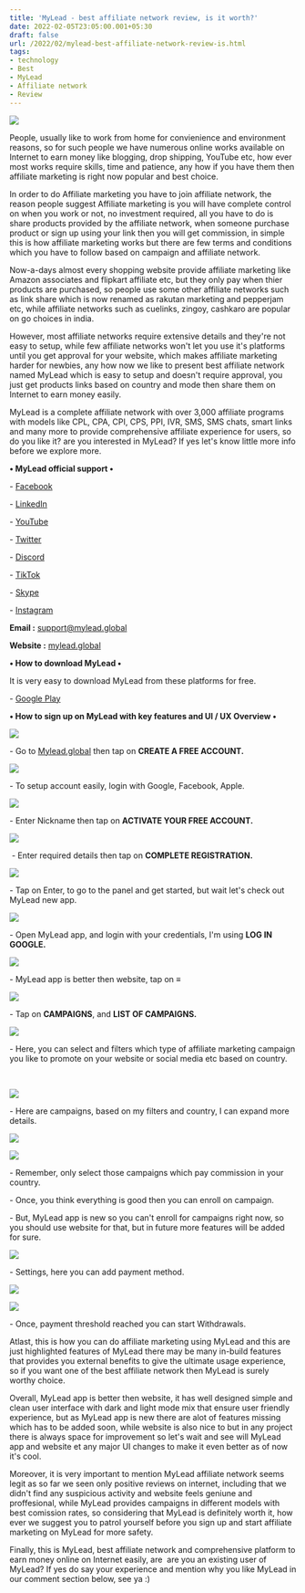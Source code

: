 ```yaml
---
title: 'MyLead - best affiliate network review, is it worth?'
date: 2022-02-05T23:05:00.001+05:30
draft: false
url: /2022/02/mylead-best-affiliate-network-review-is.html
tags: 
- technology
- Best
- MyLead
- Affiliate network
- Review
---
```


 [![](https://lh3.googleusercontent.com/-h-wzGQnzF2o/Yf61YRU4pmI/AAAAAAAAJC0/iKb0maa2k7cVj0RQ6HYNBra0_scHIw__ACNcBGAsYHQ/s1600/1644082526299843-0.png)](https://lh3.googleusercontent.com/-h-wzGQnzF2o/Yf61YRU4pmI/AAAAAAAAJC0/iKb0maa2k7cVj0RQ6HYNBra0_scHIw__ACNcBGAsYHQ/s1600/1644082526299843-0.png) 

  

People, usually like to work from home for convienience and environment reasons, so for such people we have numerous online works available on Internet to earn money like blogging, drop shipping, YouTube etc, how ever most works require skills, time and patience, any how if you have them then affiliate marketing is right now popular and best choice.

  

In order to do Affiliate marketing you have to join affiliate network, the reason people suggest Affiliate marketing is you will have complete control on when you work or not, no investment required, all you have to do is share products provided by the affiliate network, when someone purchase product or sign up using your link then you will get commission, in simple this is how affiliate marketing works but there are few terms and conditions which you have to follow based on campaign and affiliate network.

  

Now-a-days almost every shopping website provide affiliate marketing like Amazon associates and flipkart affiliate etc, but they only pay when thier products are purchased, so people use some other affiliate networks such as link share which is now renamed as rakutan marketing and pepperjam etc, while affiliate networks such as cuelinks, zingoy, cashkaro are popular on go choices in india.

  

However, most affiliate networks require extensive details and they're not easy to setup, while few affiliate networks won't let you use it's platforms until you get approval for your website, which makes affiliate marketing harder for newbies, any how now we like to present best affiliate network named MyLead which is easy to setup and doesn't require approval, you just get products links based on country and mode then share them on Internet to earn money easily.

  

MyLead is a complete affiliate network with over 3,000 affiliate programs with models like CPL, CPA, CPI, CPS, PPI, IVR, SMS, SMS chats, smart links and many more to provide comprehensive affiliate experience for users, so do you like it? are you interested in MyLead? If yes let's know little more info before we explore more.

  

**• MyLead official support •**

\- [Facebook](https://www.facebook.com/global.mylead)

\- [LinkedIn](https://www.linkedin.com/company/18089425/)

\- [YouTube](https://www.youtube.com/channel/UCKvvql0zNwxZSqkEOh2ghVg)

\- [Twitter](https://twitter.com/MyleadGlobal)

\- [Discord](https://discord.gg/v5WJFDy)

\- [TikTok](https://www.tiktok.com/@mylead_global)

\- [Skype](skype:live:tomaszkamilgoldyn?chat)

\- [Instagram](https://www.instagram.com/mylead_global/) 

  

**Email :** [support@mylead.global](mailto:support@mylead.global)

**Website :** [mylead.global](http://mylead.global)

**• How to download MyLead •**

It is very easy to download MyLead from these platforms for free.

  

\- [Google Play](https://play.google.com/store/apps/details?id=pl.mylead.app)

**• How to sign up on MyLead with key features and UI / UX Overview •**

 **[![](https://lh3.googleusercontent.com/-rpGQiYEXpNU/Yf61XN5P61I/AAAAAAAAJCw/A0PBGWeTIE8TTvX4xmWtlyHpjoRL6un8gCNcBGAsYHQ/s1600/1644082521840601-1.png)](https://lh3.googleusercontent.com/-rpGQiYEXpNU/Yf61XN5P61I/AAAAAAAAJCw/A0PBGWeTIE8TTvX4xmWtlyHpjoRL6un8gCNcBGAsYHQ/s1600/1644082521840601-1.png)** 

\- Go to [Mylead.global](http://Mylead.global) then tap on **CREATE A FREE ACCOUNT.**

 **[![](https://lh3.googleusercontent.com/-9kVF7f6J0j0/Yf61WN6tMgI/AAAAAAAAJCs/oj4lcPcpFBEOjgI6OptTCvdXuT9o54FVQCNcBGAsYHQ/s1600/1644082517364068-2.png)](https://lh3.googleusercontent.com/-9kVF7f6J0j0/Yf61WN6tMgI/AAAAAAAAJCs/oj4lcPcpFBEOjgI6OptTCvdXuT9o54FVQCNcBGAsYHQ/s1600/1644082517364068-2.png)** 

\- To setup account easily, login with Google, Facebook, Apple.

  

 [![](https://lh3.googleusercontent.com/-ICTFapsF3uM/Yf61Uw0K_jI/AAAAAAAAJCo/m8_mMqeJXjIIvBfZzR25QWyfK0QoqDo7QCNcBGAsYHQ/s1600/1644082512915607-3.png)](https://lh3.googleusercontent.com/-ICTFapsF3uM/Yf61Uw0K_jI/AAAAAAAAJCo/m8_mMqeJXjIIvBfZzR25QWyfK0QoqDo7QCNcBGAsYHQ/s1600/1644082512915607-3.png) 

  

\- Enter Nickname then tap on **ACTIVATE YOUR FREE ACCOUNT.**

 **[![](https://lh3.googleusercontent.com/-8sD0F8462e8/Yf61T_tKqeI/AAAAAAAAJCk/cFlVg5LqXLMTuKKSx6LxsHrM8Vs_b2WUwCNcBGAsYHQ/s1600/1644082508875577-4.png)](https://lh3.googleusercontent.com/-8sD0F8462e8/Yf61T_tKqeI/AAAAAAAAJCk/cFlVg5LqXLMTuKKSx6LxsHrM8Vs_b2WUwCNcBGAsYHQ/s1600/1644082508875577-4.png)** 

 - Enter required details then tap on **COMPLETE REGISTRATION.**

 **[![](https://lh3.googleusercontent.com/-NQ7KKVjYHdo/Yf61S7wgCiI/AAAAAAAAJCg/7gFSbWvAZXc1l3TUiXSKiHn-TzvCcQwXQCNcBGAsYHQ/s1600/1644082504388552-5.png)](https://lh3.googleusercontent.com/-NQ7KKVjYHdo/Yf61S7wgCiI/AAAAAAAAJCg/7gFSbWvAZXc1l3TUiXSKiHn-TzvCcQwXQCNcBGAsYHQ/s1600/1644082504388552-5.png)** 

\- Tap on Enter, to go to the panel and get started, but wait let's check out MyLead new app.

  

 [![](https://lh3.googleusercontent.com/-9eaZ2vcqh4c/Yf61R-euI9I/AAAAAAAAJCc/KD-tD9R2DRgF2lY2X1b_CIGtObdVsIl8QCNcBGAsYHQ/s1600/1644082500225561-6.png)](https://lh3.googleusercontent.com/-9eaZ2vcqh4c/Yf61R-euI9I/AAAAAAAAJCc/KD-tD9R2DRgF2lY2X1b_CIGtObdVsIl8QCNcBGAsYHQ/s1600/1644082500225561-6.png) 

  

\- Open MyLead app, and login with your credentials, I'm using **LOG IN GOOGLE.**

 **[![](https://lh3.googleusercontent.com/-uigNI8KMmTY/Yf61Qp9AkTI/AAAAAAAAJCY/WfFyUDH4rI0HhpHyNQaUOUJuvUITIVCLwCNcBGAsYHQ/s1600/1644082495850353-7.png)](https://lh3.googleusercontent.com/-uigNI8KMmTY/Yf61Qp9AkTI/AAAAAAAAJCY/WfFyUDH4rI0HhpHyNQaUOUJuvUITIVCLwCNcBGAsYHQ/s1600/1644082495850353-7.png)** 

\- MyLead app is better then website, tap on **≡**

 **[![](https://lh3.googleusercontent.com/-JlMDzUTJtPA/Yf61PqlBbZI/AAAAAAAAJCU/laWSYRcHors8A1AtPOxQEeBRUTIry7WZgCNcBGAsYHQ/s1600/1644082491369934-8.png)](https://lh3.googleusercontent.com/-JlMDzUTJtPA/Yf61PqlBbZI/AAAAAAAAJCU/laWSYRcHors8A1AtPOxQEeBRUTIry7WZgCNcBGAsYHQ/s1600/1644082491369934-8.png)** 

\- Tap on **CAMPAIGNS**, and **LIST OF CAMPAIGNS.**

 **[![](https://lh3.googleusercontent.com/-ZQYJkCPdnCc/Yf61OaCN7II/AAAAAAAAJCQ/froy_MxGJsA0IzBXmDsBMk-5ojprEpzeACNcBGAsYHQ/s1600/1644082486841332-9.png)](https://lh3.googleusercontent.com/-ZQYJkCPdnCc/Yf61OaCN7II/AAAAAAAAJCQ/froy_MxGJsA0IzBXmDsBMk-5ojprEpzeACNcBGAsYHQ/s1600/1644082486841332-9.png)** 

\- Here, you can select and filters which type of affiliate marketing campaign you like to promote on your website or social media etc based on country.

  

 

 [![](https://lh3.googleusercontent.com/-USEmADlnfLY/Yf61NfBRUBI/AAAAAAAAJCM/ggtDthdbHe4L7etwtVvnTIET-N6UShaxwCNcBGAsYHQ/s1600/1644082481777305-10.png)](https://lh3.googleusercontent.com/-USEmADlnfLY/Yf61NfBRUBI/AAAAAAAAJCM/ggtDthdbHe4L7etwtVvnTIET-N6UShaxwCNcBGAsYHQ/s1600/1644082481777305-10.png) 

  

\- Here are campaigns, based on my filters and country, I can expand more details.

  

 [![](https://lh3.googleusercontent.com/-oTq9njUVl_E/Yf61MPMncaI/AAAAAAAAJCI/_riyvP6GJrwvJl9nxY8KxYs0oz7fgm66gCNcBGAsYHQ/s1600/1644082477007139-11.png)](https://lh3.googleusercontent.com/-oTq9njUVl_E/Yf61MPMncaI/AAAAAAAAJCI/_riyvP6GJrwvJl9nxY8KxYs0oz7fgm66gCNcBGAsYHQ/s1600/1644082477007139-11.png) 

 [![](https://lh3.googleusercontent.com/-N-CbsXyRc4A/Yf61K-oTY0I/AAAAAAAAJCE/bvfwmL3ArWYvuTlkY-aDGA41TZzxHlMkQCNcBGAsYHQ/s1600/1644082472583121-12.png)](https://lh3.googleusercontent.com/-N-CbsXyRc4A/Yf61K-oTY0I/AAAAAAAAJCE/bvfwmL3ArWYvuTlkY-aDGA41TZzxHlMkQCNcBGAsYHQ/s1600/1644082472583121-12.png) 

  

\- Remember, only select those campaigns which pay commission in your country.

  

\- Once, you think everything is good then you can enroll on campaign.

  

\- But, MyLead app is new so you can't enroll for campaigns right now, so you should use website for that, but in future more features will be added for sure.

  

 [![](https://lh3.googleusercontent.com/-dWVeyILtx2A/Yf61JsjxNmI/AAAAAAAAJCA/xOEge7lYhJ4YuKf52ZPZNSvNhHEMHoFEQCNcBGAsYHQ/s1600/1644082467751612-13.png)](https://lh3.googleusercontent.com/-dWVeyILtx2A/Yf61JsjxNmI/AAAAAAAAJCA/xOEge7lYhJ4YuKf52ZPZNSvNhHEMHoFEQCNcBGAsYHQ/s1600/1644082467751612-13.png) 

  

\- Settings, here you can add payment method.

  

 [![](https://lh3.googleusercontent.com/-mcffN9ldESI/Yf61IVEorMI/AAAAAAAAJB8/JuzNfcnL5hYunWscLoVHlBzQ_KdBbwzqgCNcBGAsYHQ/s1600/1644082463003046-14.png)](https://lh3.googleusercontent.com/-mcffN9ldESI/Yf61IVEorMI/AAAAAAAAJB8/JuzNfcnL5hYunWscLoVHlBzQ_KdBbwzqgCNcBGAsYHQ/s1600/1644082463003046-14.png) 

  

 [![](https://lh3.googleusercontent.com/-UqqFsrAIGO8/Yf61HcKZdYI/AAAAAAAAJB4/Lhbhex9Qu_cNncxBQyE_dZ6vrNcRwh4bgCNcBGAsYHQ/s1600/1644082427219261-15.png)](https://lh3.googleusercontent.com/-UqqFsrAIGO8/Yf61HcKZdYI/AAAAAAAAJB4/Lhbhex9Qu_cNncxBQyE_dZ6vrNcRwh4bgCNcBGAsYHQ/s1600/1644082427219261-15.png) 

  

\- Once, payment threshold reached you can start Withdrawals.  

  

Atlast, this is how you can do affiliate marketing using MyLead and this are just highlighted features of MyLead there may be many in-build features that provides you external benefits to give the ultimate usage experience, so if you want one of the best affiliate network then MyLead is surely worthy choice.

  

Overall, MyLead app is better then website, it has well designed simple and clean user interface with dark and light mode mix that ensure user friendly experience, but as MyLead app is new there are alot of features missing which has to be added soon, while website is also nice to but in any project there is always space for improvement so let's wait and see will MyLead app and website et any major UI changes to make it even better as of now it's cool.

  

Moreover, it is very important to mention MyLead affiliate network seems legit as so far we seen only positive reviews on internet, including that we didn't find any suspicious activity and website feels geniune and proffesional, while MyLead provides campaigns in different models with best comission rates, so considering that MyLead is definitely worth it, how ever we suggest you to patrol yourself before you sign up and start affiliate marketing on MyLead for more safety.

  

Finally, this is MyLead, best affiliate network and comprehensive platform to earn money online on Internet easily, are  are you an existing user of MyLead? If yes do say your experience and mention why you like MyLead in our comment section below, see ya :)